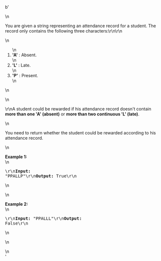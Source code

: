 b'<div class="question-description">\n<p>You are given a string representing an attendance record for a student. The record only contains the following three characters:\r\n\r\n<p>\n<ol>\n<li><b>\'A\'</b> : Absent. </li>\n<li><b>\'L\'</b> : Late.</li>\n<li> <b>\'P\'</b> : Present. </li>\n</ol>\n</p>\n<p>\r\nA student could be rewarded if his attendance record doesn\'t contain <b>more than one \'A\' (absent)</b> or <b>more than two continuous \'L\' (late)</b>.    </p>\n<p>You need to return whether the student could be rewarded according to his attendance record.</p>\n<p><b>Example 1:</b><br/>\n<pre>\r\n<b>Input:</b> "PPALLP"\r\n<b>Output:</b> True\r\n</pre>\n</p>\n<p><b>Example 2:</b><br/>\n<pre>\r\n<b>Input:</b> "PPALLL"\r\n<b>Output:</b> False\r\n</pre>\n</p>\n</p>\n</div>'